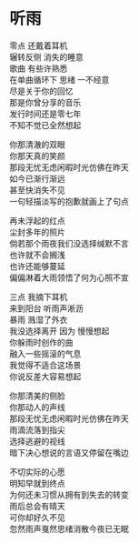 # 听雨

零点 还戴着耳机  
辗转反侧 消失的睡意  
歌曲 有些许熟悉  
在单曲循环下 思绪 一不经意  
尽是关于你的回忆  
那是你曾分享的音乐  
发行时间还是零七年  
不知不觉已全然想起  

你那清澈的双眼  
你那天真的笑颜  
那段无忧无虑闲暇时光仿佛在昨天  
如今已渐行渐远  
甚至快消失不见  
一句轻描淡写的抱歉就画上了句点  

再未浮起的红点  
尘封多年的照片  
倘若那个雨夜我们没选择缄默不言  
也许就不会搁浅  
也许还能够蔓延  
偏偏淋着大雨领悟了何为心照不宣  

三点 我摘下耳机  
来到阳台 听雨声淅沥  
暴雨 溅湿了外衣  
我没选择离开 因为 慢慢想起  
你躲雨时创作的曲  
融入一些摇滚的气息  
我觉得不适合这场景  
你说反差大容易想起  

你那清美的侧脸  
你那动人的声线  
那段无忧无虑闲暇时光仿佛在昨天  
雨滴流落到指尖  
选择逃避的视线  
暗下决心想说的言语又停留在嘴边  

不切实际的心愿  
明知早就到终点  
为何还未习惯从拥有到失去的转变  
雨后总会有晴天  
可你却好久不见  
忽然雨声戛然思绪消散今夜已无眠

<comment-comment/>